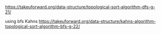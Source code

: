 https://takeuforward.org/data-structure/topological-sort-algorithm-dfs-g-21/

using bfs Kahns
https://takeuforward.org/data-structure/kahns-algorithm-topological-sort-algorithm-bfs-g-22/
